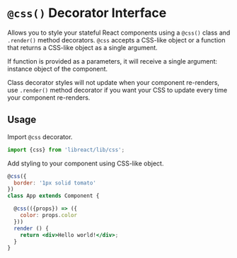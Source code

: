 # `@css()` Decorator Interface

Allows you to style your stateful React components using a `@css()` class and `.render()` method decorators.
`@css` accepts a CSS-like object or a function that returns a CSS-like object as a single argument.

If function is provided as a parameters, it will receive a single argument: instance object of the component.

Class decorator styles will not update when your component re-renders, use `.render()` method decorator
if you want your CSS to update every time your component re-renders.

## Usage

Import `@css` decorator.

```js
import {css} from 'libreact/lib/css';
```

Add styling to your component using CSS-like object.

```jsx
@css({
  border: '1px solid tomato'
})
class App extends Component {

  @css(({props}) => ({
    color: props.color
  }))
  render () {
    return <div>Hello world!</div>;
  }
}
```
